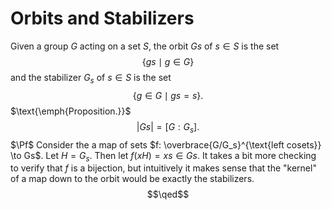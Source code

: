 # Orbits and Stabilizers
Given a group $G$ acting on a set $S$, the orbit $Gs$ of $s \in S$ is the set
$$\{gs \mid g \in G\}$$
and the stabilizer $G_s$ of $s \in S$ is the set
$$\{g \in G \mid gs = s\}.$$
$\text{\emph{Proposition.}}$ $$|Gs| = [G:G_s].$$
$\Pf$ Consider the a map of sets $f: \overbrace{G/G_s}^{\text{left cosets}} \to Gs$. Let $H = G_s$. Then let
$f(xH) = xs \in Gs$. It takes a bit more checking to verify that $f$ is a bijection, but intuitively it makes sense that the "kernel" of a map down to the orbit would be exactly the stabilizers. $$\qed$$